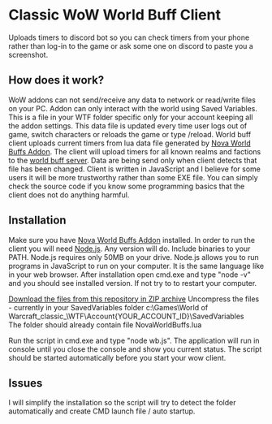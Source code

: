 # Classic WoW World Buff Client

Uploads timers to discord bot so you can check timers from your phone rather than log-in to the game or ask some one on discord to paste you a screenshot.

## How does it work?

WoW addons can not send/receive any data to network or read/write files on your PC. Addon can only interact with the world using Saved Variables. This is a file in your WTF folder
specific only for your account keeping all the addon settings. This data file is updated every time user logs out of game, switch characters or reloads the game or type /reload.
World buff client uploads current timers from lua data file generated by [Nova World Buffs Addon](https://www.curseforge.com/wow/addons/nova-world-buffs). 
The client will upload timers for all known realms and factions to the [world buff server](https://github.com/techi602/wb-server). Data are being send only when client detects that file has been changed. Client is written in JavaScript and I believe for some users it will be more trustworthy rather than some EXE file. You can simply check the source code if you know some programming basics that the client does not do anything harmful.

## Installation

Make sure you have [Nova World Buffs Addon](https://www.curseforge.com/wow/addons/nova-world-buffs) installed. 
In order to run the client you will need [Node.js](https://nodejs.org/). Any version will do. Include binaries to your PATH. Node.js requires only 50MB on your drive. 
Node.js allows you to run programs in JavaScript to run on your computer. It is the same language like in your web browser. 
After installation open cmd.exe and type "node -v" and you should see installed version. If not try to to restart your computer.

[Download the files from this repository in ZIP archive](https://github.com/techi602/wb-client/archive/master.zip)
Uncompress the files - currently in your SavedVariables folder
c:\Games\World of Warcraft\_classic_\WTF\Account\{YOUR_ACCOUNT_ID}\SavedVariables\
The folder should already contain file NovaWorldBuffs.lua

Run the script in cmd.exe and type "node wb.js". The application will run in console until you close the console and show you current status.
The script should be started automatically before you start your wow client.

## Issues

I will simplify the installation so the script will try to detect the folder automatically and create CMD launch file / auto startup.
